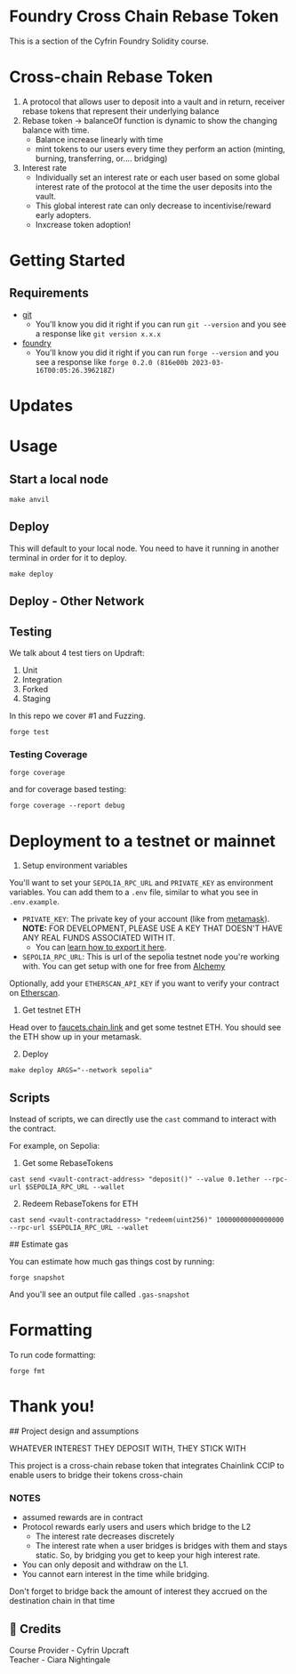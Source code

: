 # Foundry Cross Chain Rebase Token

This is a section of the Cyfrin Foundry Solidity course.

# Cross-chain Rebase Token

1. A protocol that allows user to deposit into a vault and in return, receiver rebase tokens that represent their underlying balance
2. Rebase token -> balanceOf function is dynamic to show the changing balance with time.
    - Balance increase linearly with time
    - mint tokens to our users every time they perform an action (minting, burning, transferring, or.... bridging)
3. Interest rate
    - Individually set an interest rate or each user based on some global interest rate of the protocol at the time the user deposits into the vault.
    - This global interest rate can only decrease to incentivise/reward early adopters.
    - Inxcrease token adoption!

# Getting Started

## Requirements

- [git](https://git-scm.com/book/en/v2/Getting-Started-Installing-Git)
  - You'll know you did it right if you can run `git --version` and you see a response like `git version x.x.x`
- [foundry](https://getfoundry.sh/)
  - You'll know you did it right if you can run `forge --version` and you see a response like `forge 0.2.0 (816e00b 2023-03-16T00:05:26.396218Z)`

# Updates

# Usage

## Start a local node

```
make anvil
```

## Deploy

This will default to your local node. You need to have it running in another terminal in order for it to deploy.

```
make deploy
```

## Deploy - Other Network

## Testing

We talk about 4 test tiers on Updraft:

1. Unit
2. Integration
3. Forked
4. Staging

In this repo we cover #1 and Fuzzing.

```
forge test
```

### Testing Coverage

```
forge coverage
```

and for coverage based testing:

```
forge coverage --report debug
```

# Deployment to a testnet or mainnet

1. Setup environment variables

You'll want to set your `SEPOLIA_RPC_URL` and `PRIVATE_KEY` as environment variables. You can add them to a `.env` file, similar to what you see in `.env.example`.

- `PRIVATE_KEY`: The private key of your account (like from [metamask](https://metamask.io/)). **NOTE:** FOR DEVELOPMENT, PLEASE USE A KEY THAT DOESN'T HAVE ANY REAL FUNDS ASSOCIATED WITH IT.
  - You can [learn how to export it here](https://metamask.zendesk.com/hc/en-us/articles/360015289632-How-to-Export-an-Account-Private-Key).
- `SEPOLIA_RPC_URL`: This is url of the sepolia testnet node you're working with. You can get setup with one for free from [Alchemy](https://alchemy.com/?a=673c802981)

Optionally, add your `ETHERSCAN_API_KEY` if you want to verify your contract on [Etherscan](https://etherscan.io/).

1. Get testnet ETH

Head over to [faucets.chain.link](https://faucets.chain.link/) and get some testnet ETH. You should see the ETH show up in your metamask.

2. Deploy

```
make deploy ARGS="--network sepolia"
```

## Scripts

Instead of scripts, we can directly use the `cast` command to interact with the contract.

For example, on Sepolia:

1. Get some RebaseTokens

```
cast send <vault-contract-address> "deposit()" --value 0.1ether --rpc-url $SEPOLIA_RPC_URL --wallet
```

2. Redeem RebaseTokens for ETH

```
cast send <vault-contractaddress> "redeem(uint256)" 10000000000000000 --rpc-url $SEPOLIA_RPC_URL --wallet
```

## Estimate gas

You can estimate how much gas things cost by running:

```
forge snapshot
```

And you'll see an output file called `.gas-snapshot`

# Formatting

To run code formatting:

```
forge fmt
```

# Thank you!

## Project design and assumptions

WHATEVER INTEREST THEY DEPOSIT WITH, THEY STICK WITH

This project is a cross-chain rebase token that integrates Chainlink CCIP to enable users to bridge their tokens cross-chain

### NOTES

- assumed rewards are in contract
- Protocol rewards early users and users which bridge to the L2
  - The interest rate decreases discretely
  - The interest rate when a user bridges is bridges with them and stays static. So, by bridging you get to keep your high interest rate.
- You can only deposit and withdraw on the L1.
- You cannot earn interest in the time while bridging.

Don't forget to bridge back the amount of interest they accrued on the destination chain in that time

## 🙌 Credits

Course Provider - Cyfrin Upcraft \
Teacher - Ciara Nightingale 